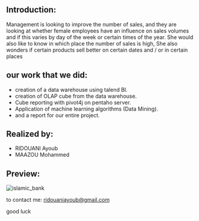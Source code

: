 ## Introduction:
Management is looking to improve the number of sales, and they are looking at whether female employees have an influence on sales volumes and if this varies by day of the week or certain times of the year. She would also like to know in which place the number of sales is high, She also wonders if certain products sell better on certain dates and / or in certain places

## our work that we did:
- creation of a data warehouse using talend BI.
- creation of OLAP cube from the data warehouse.
- Cube reporting with pivot4j on pentaho server.
- Application of machine learning algorithms (Data Mining).
- and a report for our entire project.

## Realized by:
- RIDOUANI Ayoub
- MAAZOU Mohammed

## Preview:
![islamic_bank](https://raw.githubusercontent.com/ayoubridouani/olist_business_intelligence_project/master/Mod%C3%A8le%20Dimensionnel.jpeg "islamic_bank")


to contact me: ridouaniayoub@gmail.com

good luck
